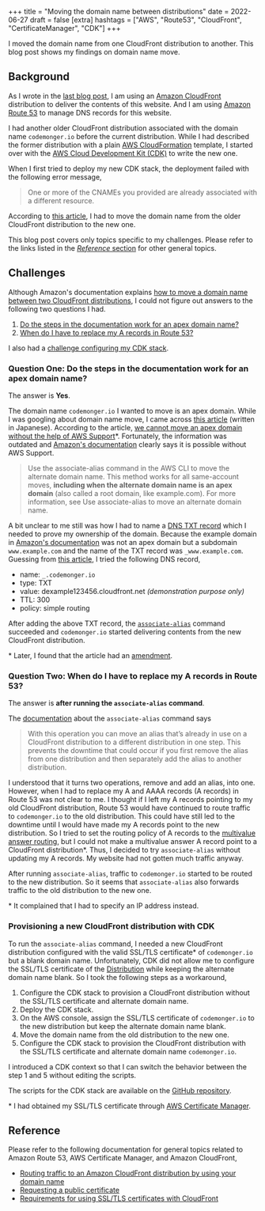 +++
title = "Moving the domain name between distributions"
date = 2022-06-27
draft = false
[extra]
hashtags = ["AWS", "Route53", "CloudFront", "CertificateManager", "CDK"]
+++

I moved the domain name from one CloudFront distribution to another.
This blog post shows my findings on domain name move.

<!-- more -->

## Background

As I wrote in the [last blog post](/blog/0002-serving-contents-from-s3-via-cloudfront), I am using an [Amazon CloudFront](https://docs.aws.amazon.com/AmazonCloudFront/latest/DeveloperGuide/Introduction.html) distribution to deliver the contents of this website.
And I am using [Amazon Route 53](https://docs.aws.amazon.com/Route53/latest/DeveloperGuide/Welcome.html) to manage DNS records for this website.

I had another older CloudFront distribution associated with the domain name `codemonger.io` before the current distribution.
While I had described the former distribution with a plain [AWS CloudFormation](https://docs.aws.amazon.com/AWSCloudFormation/latest/UserGuide/Welcome.html) template, I started over with the [AWS Cloud Development Kit (CDK)](https://aws.amazon.com/cdk/) to write the new one.

When I first tried to deploy my new CDK stack, the deployment failed with the following error message,

> One or more of the CNAMEs you provided are already associated with a different resource.

According to [this article](https://aws.amazon.com/premiumsupport/knowledge-center/resolve-cnamealreadyexists-error/), I had to move the domain name from the older CloudFront distribution to the new one.

This blog post covers only topics specific to my challenges.
Please refer to the links listed in the [_Reference_ section](#Reference) for other general topics.

## Challenges

Although Amazon's documentation explains [how to move a domain name between two CloudFront distributions](https://docs.aws.amazon.com/AmazonCloudFront/latest/DeveloperGuide/CNAMEs.html#alternate-domain-names-move), I could not figure out answers to the following two questions I had.
1. [Do the steps in the documentation work for an apex domain name?](#Question_One:_Do_the_steps_in_the_documentation_work_for_an_apex_domain_name?)
2. [When do I have to replace my A records in Route 53?](#Question_Two:_When_do_I_have_to_replace_my_A_records_in_Route_53?)

I also had a [challenge configuring my CDK stack](#Provisioning_a_new_CloudFront_distribution_with_CDK).

### Question One: Do the steps in the documentation work for an apex domain name?

The answer is **Yes**.

The domain name `codemonger.io` I wanted to move is an apex domain.
While I was googling about domain name move, I came across [this article](https://dev.classmethod.jp/articles/swap-cname-between-cloudfront-distribution/) (written in Japanese).
According to the article, [we cannot move an apex domain without the help of AWS Support](https://dev.classmethod.jp/articles/swap-cname-between-cloudfront-distribution/#toc-7)\*.
Fortunately, the information was outdated and [Amazon's documentation](https://docs.aws.amazon.com/AmazonCloudFront/latest/DeveloperGuide/CNAMEs.html#alternate-domain-names-move-options) clearly says it is possible without AWS Support.

> Use the associate-alias command in the AWS CLI to move the alternate domain name. This method works for all same-account moves, **including when the alternate domain name is an apex domain** (also called a root domain, like example.com). For more information, see Use associate-alias to move an alternate domain name.

A bit unclear to me still was how I had to name a [DNS TXT record](https://docs.aws.amazon.com/Route53/latest/DeveloperGuide/ResourceRecordTypes.html#TXTFormat) which I needed to prove my ownership of the domain.
Because the example domain in [Amazon's documentation](https://docs.aws.amazon.com/AmazonCloudFront/latest/DeveloperGuide/CNAMEs.html#alternate-domain-names-move-options) was not an apex domain but a subdomain `www.example.com` and the name of the TXT record was `_www.example.com`.
Guessing from [this article](https://aws.amazon.com/premiumsupport/knowledge-center/resolve-cnamealreadyexists-error/), I tried the following DNS record,
- name: `_.codemonger.io`
- type: TXT
- value: dexample123456.cloudfront.net _(demonstration purpose only)_
- TTL: 300
- policy: simple routing

After adding the above TXT record, the [`associate-alias`](https://awscli.amazonaws.com/v2/documentation/api/latest/reference/cloudfront/associate-alias.html) command succeeded and `codemonger.io` started delivering contents from the new CloudFront distribution.

\* Later, I found that the article had an [amendment](https://dev.classmethod.jp/articles/cloudfront-cnamealreadyexists-fix-flowchart/).

### Question Two: When do I have to replace my A records in Route 53?

The answer is **after running the `associate-alias` command**.

The [documentation](https://awscli.amazonaws.com/v2/documentation/api/latest/reference/cloudfront/associate-alias.html) about the `associate-alias` command says

> With this operation you can move an alias that’s already in use on a CloudFront distribution to a different distribution in one step. This prevents the downtime that could occur if you first remove the alias from one distribution and then separately add the alias to another distribution.

I understood that it turns two operations, remove and add an alias, into one.
However, when I had to replace my A and AAAA records (A records) in Route 53 was not clear to me.
I thought if I left my A records pointing to my old CloudFront distribution, Route 53 would have continued to route traffic to `codemonger.io` to the old distribution.
This could have still led to the downtime until I would have made my A records point to the new distribution.
So I tried to set the routing policy of A records to the [multivalue answer routing](https://docs.aws.amazon.com/Route53/latest/DeveloperGuide/routing-policy-multivalue.html), but I could not make a multivalue answer A record point to a CloudFront distribution\*.
Thus, I decided to try `associate-alias` without updating my A records.
My website had not gotten much traffic anyway.

After running `associate-alias`, traffic to `codemonger.io` started to be routed to the new distribution.
So it seems that `associate-alias` also forwards traffic to the old distribution to the new one.

\* It complained that I had to specify an IP address instead.

### Provisioning a new CloudFront distribution with CDK

To run the `associate-alias` command, I needed a new CloudFront distribution configured with the valid SSL/TLS certificate\* of `codemonger.io` but a blank domain name.
Unfortunately, CDK did not allow me to configure the SSL/TLS certificate of the [Distribution](https://docs.aws.amazon.com/cdk/api/v2/docs/aws-cdk-lib.aws_cloudfront.Distribution.html) while keeping the alternate domain name blank.
So I took the following steps as a workaround,

1. Configure the CDK stack to provision a CloudFront distribution without the SSL/TLS certificate and alternate domain name.
2. Deploy the CDK stack.
3. On the AWS console, assign the SSL/TLS certificate of `codemonger.io` to the new distribution but keep the alternate domain name blank.
4. Move the domain name from the old distribution to the new one.
5. Configure the CDK stack to provision the CloudFront distribution with the SSL/TLS certificate and alternate domain name `codemonger.io`.

I introduced a CDK context so that I can switch the behavior between the step 1 and 5 without editing the scripts.

The scripts for the CDK stack are available on the [GitHub repository](https://github.com/codemonger-io/codemonger/tree/main/cdk).

\* I had obtained my SSL/TLS certificate through [AWS Certificate Manager](https://docs.aws.amazon.com/acm/latest/userguide/acm-overview.html).

## Reference

Please refer to the following documentation for general topics related to Amazon Route 53, AWS Certificate Manager, and Amazon CloudFront,
- [Routing traffic to an Amazon CloudFront distribution by using your domain name](https://docs.aws.amazon.com/Route53/latest/DeveloperGuide/routing-to-cloudfront-distribution.html)
- [Requesting a public certificate](https://docs.aws.amazon.com/acm/latest/userguide/gs-acm-request-public.html)
- [Requirements for using SSL/TLS certificates with CloudFront](https://docs.aws.amazon.com/AmazonCloudFront/latest/DeveloperGuide/cnames-and-https-requirements.html)